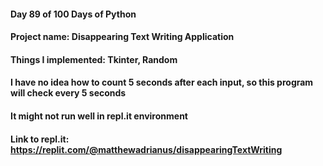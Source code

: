 #### Day 89 of 100 Days of Python
#### Project name: Disappearing Text Writing Application
#### Things I implemented: Tkinter, Random

#### I have no idea how to count 5 seconds after each input, so this program will check every 5 seconds
#### It might not run well in repl.it environment

#### Link to repl.it: https://replit.com/@matthewadrianus/disappearingTextWriting